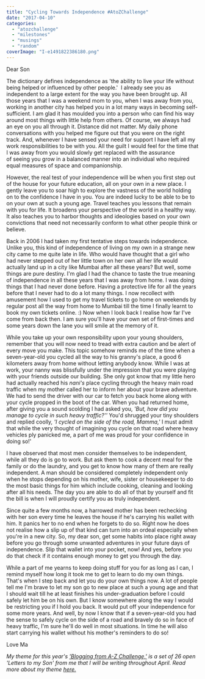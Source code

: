 ```yaml
---
title: "Cycling Towards Independence #AtoZChallenge"
date: "2017-04-10"
categories: 
  - "atozchallenge"
  - "milestones"
  - "musings"
  - "random"
coverImage: "I-e1491822386180.png"
---
```


Dear Son

The dictionary defines independence as 'the ability to live your life without being helped or influenced by other people.'  I already see you as independent to a large extent for the way you have been brought up. All those years that I was a weekend mom to you, when I was away from you, working in another city has helped you in a lot many ways in becoming self-sufficient. I am glad it has moulded you into a person who can find his way around most things with little help from others. Of course, we always had an eye on you all through it. Distance did not matter. My daily phone conversations with you helped me figure out that you were on the right track. And, whenever I have sensed your need for support I have left all my work responsibilities to be with you. All the guilt I would feel for the time that I was away from you would slowly get replaced with the assurance of seeing you grow in a balanced manner into an individual who required equal measures of space and companionship.

However, the real test of your independence will be when you first step out of the house for your future education, all on your own in a new place. I gently leave you to soar high to explore the vastness of the world holding on to the confidence I have in you. You are indeed lucky to be able to be to on your own at such a young age. Travel teaches you lessons that remain with you for life. It broadens your perspective of the world in a healthy way. It also teaches you to harbor thoughts and ideologies based on your own convictions that need not necessarily conform to what other people think or believe.

Back in 2006 I had taken my first tentative steps towards independence. Unlike you, this kind of independence of living on my own in a strange new city came to me quite late in life. Who would have thought that a girl who had never stepped out of her little town on her own all her life would actually land up in a city like Mumbai after all these years? But well, some things are pure destiny. I'm glad I had the chance to taste the true meaning of independence in all these years that I was away from home. I was doing things that I had never done before. Having a protective life for all the years before that I never had to do a lot many things. I now recollect with amusement how I used to get my travel tickets to go home on weekends by regular post all the way from home to Mumbai till the time I finally learnt to book my own tickets online. :) Now when I look back I realise how far I've come from back then. I am sure you'll have your own set of first-times and some years down the lane you will smile at the memory of it.

While you take up your own responsibility upon your young shoulders, remember that you will now need to tread with extra caution and be alert of every move you make. This topic somehow reminds me of the time when a seven-year-old you cycled all the way to his granny's place, a good 6 kilometers away from home without letting anybody know. While I was at work, your nanny was blissfully under the impression that you were playing with your friends outside our building. She only got know that my little hero had actually reached his _nani's_ place cycling through the heavy main road traffic when my mother called her to inform her about your brave adventure. We had to send the driver with our car to fetch you back home along with your cycle propped in the boot of the car. When you had returned home, after giving you a sound scolding I had asked you, _'But, how did you manage to cycle in such heavy traffic?''_ You'd shrugged your tiny shoulders and replied coolly, _'I cycled on the side of the road, Mamma,'_ I must admit that while the very thought of imagining you cycle on that road where heavy vehicles ply panicked me, a part of me was proud for your confidence in doing so!'

I have observed that most men consider themselves to be independent, while all they do is go to work. But ask them to cook a decent meal for the family or do the laundry, and you get to know how many of them are really independent. A man should be considered completely independent only when he stops depending on his mother, wife, sister or housekeeper to do the most basic things for him which include cooking, cleaning and looking after all his needs. The day you are able to do all of that by yourself and fit the bill is when I will proudly certify you as truly independent.

Since quite a few months now, a harrowed mother has been rechecking with her son every time he leaves the house if he's carrying his wallet with him. It panics her to no end when he forgets to do so. Right now he does not realise how a slip up of that kind can turn into an ordeal especially when you're in a new city. So, my dear son, get some habits into place right away before you go through some unwanted adventures in your future days of independence. Slip that wallet into your pocket, now! And yes, before you do that check if it contains enough money to get you through the day.

While a part of me yearns to keep doing stuff for you for as long as I can, I remind myself how long it took me to get to learn to do my own things. That's when I step back and let you do your own things now. A lot of people tell me I'm brave to let my son go to new place at such a young age and that I should wait till he at least finishes his under-graduation before I could safely let him be on his own. But I know somewhere along the way I would be restricting you if I hold you back. It would put off your independence for some more years. And well, by now I know that if a seven-year-old you had the sense to safely cycle on the side of a road and bravely do so in face of heavy traffic, I'm sure he'll do well in most situations. In time he will also start carrying his wallet without his mother's reminders to do so!

Love Ma

_My theme for this year's ['Blogging from A-Z Challenge,'](http://www.a-to-zchallenge.com/) is a set of 26 open 'Letters to my Son' from me that I will be writing throughout April. Read more about my theme [here.](http://ifsbutsandsetcs.com/2017/03/theme-reveal-atozchallenge-2017-letters-to-my-son/)_
